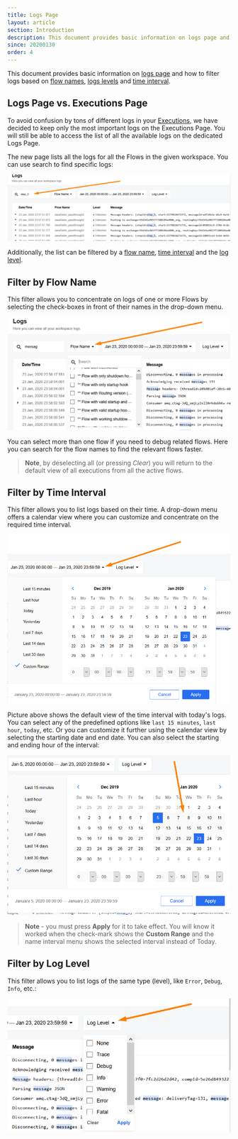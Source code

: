 ```yaml
---
title: Logs Page
layout: article
section: Introduction
description: This document provides basic information on logs page and how to filter logs based on flow names, logs levels and time interval.
since: 20200130
order: 4
---
```


This document provides basic information on [logs page](#logs-page-vs-executions-page) and how to filter logs based on [flow names](#flow-name), [logs levels](#log-level) and [time interval](#time-interval).

## Logs Page vs. Executions Page

To avoid confusion by tons of different logs in your [Executions](executions),
we have decided to keep only the most important logs on the Executions Page.
You will still be able to access the list of all the available logs on the dedicated
Logs Page.

The new page lists all the logs for all the Flows in the given workspace.
You can use search to find specific logs:

![Time interval default view](/assets/img/getting-started/logs-page/search-logs.png)

Additionally, the list can be filtered by a [flow name](#filter-by-flow-name),
[time interval](#filter-by-time-interval) and the [log level](#filter-by-log-level).

## Filter by Flow Name

This filter allows you to concentrate on logs of one or more Flows by selecting
the check-boxes in front of their names in the drop-down menu.

![Flow name logs filtering](/assets/img/getting-started/logs-page/filter-by-flow.png)

You can select more than one flow if you need to debug related flows.
Here you can search for the flow names to find the relevant flows faster.

> **Note**, by deselecting all (or pressing *Clear*) you will return to the default
> view of all executions from all the active flows.


## Filter by Time Interval

This filter allows you to list logs based on their time. A drop-down menu
offers a calendar view where you can customize and concentrate on the required time interval.

![Time interval logs filtering](/assets/img/getting-started/logs-page/filter-by-time.png)

Picture above shows the default view of the time interval with today's logs.
You can select any of the predefined options like `last 15 minutes`, `last hour`,
`today`, etc. Or you can customize it further using the calendar view by selecting
the starting date and end date. You can also select the starting and ending hour
of the interval:

![Time interval Custom Range](/assets/img/getting-started/logs-page/filter-by-custom-time.png)

> **Note** - you must press **Apply** for it to take effect. You will know it worked
> when the check-mark shows the **Custom Range** and the name interval menu shows
> the selected interval instead of Today.

## Filter by Log Level

This filter allows you to list logs of the same type (level), like `Error`, `Debug`, `Info`, etc.:

![Level log filtering](/assets/img/getting-started/logs-page/filter-by-level.png)

